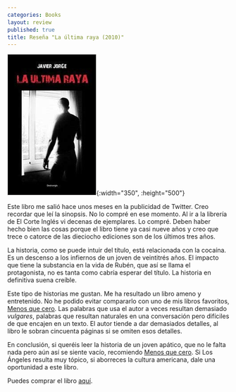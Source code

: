 ```yaml
---
categories: Books
layout: review
published: true
title: Reseña "La última raya (2010)"
---
```

![](/assets/laultimaraya.jpg){:width="350", :height="500"}

Este libro me salió hace unos meses en la publicidad de Twitter. Creo recordar que leí la sinopsis. No lo compré en ese momento. Al ir a la librería de El Corte Inglés vi decenas de ejemplares. Lo compré. Deben haber hecho bien las cosas porque el libro tiene ya casi nueve años y creo que trece o catorce de las dieciocho ediciones son de los últimos tres años.

La historia, como se puede intuir del título, está relacionada con la cocaína. Es un descenso a los infiernos de un joven de veintitrés años. El impacto que tiene la substancia en la vida de Rubén, que así se llama el protagonista, no es tanta como cabría esperar del título. La historia en definitiva suena creíble.

Este tipo de historias me gustan. Me ha resultado un libro ameno y entretenido. No he podido evitar compararlo con uno de mis libros favoritos, [Menos que cero](/books/2017/03/14/resena-menos-que-cero.html). Las palabras que usa el autor a veces resultan demasiado _vulgares_, palabras que resultan naturales en una conversación pero difíciles de que encajen en un texto. El autor tiende a dar demasiados detalles, al libro le sobran cincuenta páginas si se omiten esos detalles.

En conclusión, si queréis leer la historia de un joven apático, que no le falta nada pero aún así se siente vacío, recomiendo [Menos que cero](/books/2017/03/14/resena-menos-que-cero.html). Si Los Ángeles resulta muy tópico, si aborreces la cultura americana, dale una oportunidad a este libro.

Puedes comprar el libro [aquí](https://amazon.es/dp/8461388585).
